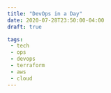 ```yaml
---
title: "DevOps in a Day"
date: 2020-07-28T23:50:00-04:00
draft: true

tags:
 - tech
 - ops
 - devops
 - terraform
 - aws
 - cloud
---
```

